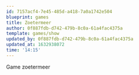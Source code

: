 ```yaml
---
id: 7157acf4-7e45-485d-a418-7a0a1742e504
blueprint: games
title: Zoetermeer
author: 0f887fdb-d742-479b-8c0a-61a4fac4375a
template: games/show
updated_by: 0f887fdb-d742-479b-8c0a-61a4fac4375a
updated_at: 1632938072
time: '14:15'
---
```

Game zoetermeer